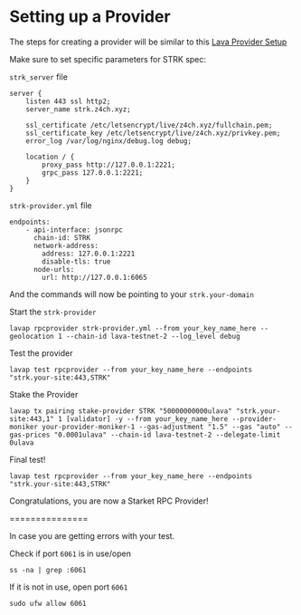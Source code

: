 # Setting up a Provider

The steps for creating a provider will be similar to this [Lava Provider Setup](https://github.com/zachzwei/z4ch-nodes/blob/main/lava/lava-provider-tls.md)

Make sure to set specific parameters for STRK spec:

`strk_server` file
```
server {
    listen 443 ssl http2;
    server_name strk.z4ch.xyz;

    ssl_certificate /etc/letsencrypt/live/z4ch.xyz/fullchain.pem;
    ssl_certificate_key /etc/letsencrypt/live/z4ch.xyz/privkey.pem;
    error_log /var/log/nginx/debug.log debug;

    location / {
        proxy_pass http://127.0.0.1:2221;
        grpc_pass 127.0.0.1:2221;
    }
}
```

`strk-provider.yml` file
```
endpoints:
    - api-interface: jsonrpc
      chain-id: STRK
      network-address:
        address: 127.0.0.1:2221
        disable-tls: true
      node-urls:
        url: http://127.0.0.1:6065
```

And the commands will now be pointing to your `strk.your-domain`

Start the `strk-provider`

```
lavap rpcprovider strk-provider.yml --from your_key_name_here --geolocation 1 --chain-id lava-testnet-2 --log_level debug
```

Test the provider
```
lavap test rpcprovider --from your_key_name_here --endpoints "strk.your-site:443,STRK"
```

Stake the Provider
```
lavap tx pairing stake-provider STRK "50000000000ulava" "strk.your-site:443,1" 1 [validator] -y --from your_key_name_here --provider-moniker your-provider-moniker-1 --gas-adjustment "1.5" --gas "auto" --gas-prices "0.0001ulava" --chain-id lava-testnet-2 --delegate-limit 0ulava
```

Final test!
```
lavap test rpcprovider --from your_key_name_here --endpoints "strk.your-site:443,STRK"
```

Congratulations, you are now a Starket RPC Provider!


===============

In case you are getting errors with your test.

Check if port `6061` is in use/open
```
ss -na | grep :6061
```

If it is not in use, open port `6061`

```
sudo ufw allow 6061
```

